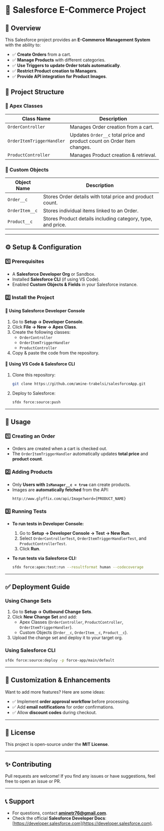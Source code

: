 # 🚀 Salesforce E-Commerce Project

## 📖 Overview
This Salesforce project provides an **E-Commerce Management System** with the ability to:
- ✅ **Create Orders** from a cart.
- ✅ **Manage Products** with different categories.
- ✅ **Use Triggers to update Order totals automatically**.
- ✅ **Restrict Product creation to Managers**.
- ✅ **Provide API integration for Product Images**.

## 📂 Project Structure
### **🔹 Apex Classes**
| Class Name                 | Description |
|----------------------------|-------------|
| `OrderController`          | Manages Order creation from a cart. |
| `OrderItemTriggerHandler`  | Updates `Order__c` total price and product count on Order Item changes. |
| `ProductController`        | Manages Product creation & retrieval. |

### **🔹 Custom Objects**
| Object Name     | Description |
|----------------|-------------|
| `Order__c`     | Stores Order details with total price and product count. |
| `OrderItem__c` | Stores individual items linked to an Order. |
| `Product__c`   | Stores Product details including category, type, and price. |

---

## ⚙️ **Setup & Configuration**
### **1️⃣ Prerequisites**
- A **Salesforce Developer Org** or Sandbox.
- Installed **Salesforce CLI** (if using VS Code).
- Enabled **Custom Objects & Fields** in your Salesforce instance.

### **2️⃣ Install the Project**
#### **🔹 Using Salesforce Developer Console**
1. Go to **Setup → Developer Console**.
2. Click **File → New → Apex Class**.
3. Create the following classes:
   - `OrderController`
   - `OrderItemTriggerHandler`
   - `ProductController`
4. Copy & paste the code from the repository.

#### **🔹 Using VS Code & Salesforce CLI**
1. Clone this repository:
   ```sh
   git clone https://github.com/amine-trabelsi/salesforceApp.git
   ```
2. Deploy to Salesforce:
   ```sh
   sfdx force:source:push
   ```

---

## 🚀 **Usage**
### **1️⃣ Creating an Order**
- Orders are created when a cart is checked out.
- The `OrderItemTriggerHandler` automatically updates **total price** and **product count**.

### **2️⃣ Adding Products**
- Only **Users with `IsManager__c = true`** can create products.
- Images are **automatically fetched** from the API:
  ```
  http://www.glyffix.com/api/Image?word={PRODUCT_NAME}
  ```

### **3️⃣ Running Tests**
- **To run tests in Developer Console:**
  1. Go to **Setup → Developer Console → Test → New Run**.
  2. Select `OrderControllerTest`, `OrderItemTriggerHandlerTest`, and `ProductControllerTest`.
  3. Click **Run**.

- **To run tests via Salesforce CLI:**
  ```sh
  sfdx force:apex:test:run --resultformat human --codecoverage
  ```

---

## ✅ **Deployment Guide**
### **Using Change Sets**
1. Go to **Setup → Outbound Change Sets**.
2. Click **New Change Set** and add:
   - Apex Classes (`OrderController`, `ProductController`, `OrderItemTriggerHandler`).
   - Custom Objects (`Order__c`, `OrderItem__c`, `Product__c`).
3. Upload the change set and deploy it to your target org.

### **Using Salesforce CLI**
```sh
sfdx force:source:deploy -p force-app/main/default
```

---

## 📌 **Customization & Enhancements**
Want to add more features? Here are some ideas:
- ✅ Implement **order approval workflow** before processing.
- ✅ Add **email notifications** for order confirmations.
- ✅ Allow **discount codes** during checkout.

---

## 📜 **License**
This project is open-source under the **MIT License**.

---

## ✨ **Contributing**
Pull requests are welcome! If you find any issues or have suggestions, feel free to open an issue or PR.

---

## 📞 **Support**
- For questions, contact **aminetr76@gmail.com**.
- Check the official **Salesforce Developer Docs**: [https://developer.salesforce.com](https://developer.salesforce.com).
